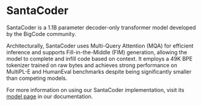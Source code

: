 # SantaCoder

SantaCoder is a 1.1B parameter decoder-only transformer model developed by the BigCode community. 

Architecturally, SantaCoder uses Multi-Query Attention (MQA) for efficient inference and supports Fill-in-the-Middle (FIM) generation, allowing the model to complete and infill code based on context. It employs a 49K BPE tokenizer trained on raw bytes and achieves strong performance on MultiPL-E and HumanEval benchmarks despite being significantly smaller than competing models.

For more information on using our SantaCoder implementation, visit its [model page](https://training-docs.cerebras.ai/rel-2.5.0/model-zoo/models/nlp/santacoder) in our documentation.
